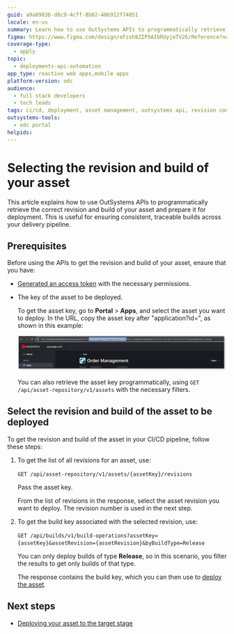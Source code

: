 ```yaml
---
guid: a9a8983b-d8c9-4cff-8b02-486912f74051
locale: en-us
summary: Learn how to use OutSystems APIs to programmatically retrieve the correct revision and build of an asset to be deployed.
figma: https://www.figma.com/design/eFzsh8ZIP5AIbRUyjeTV26/Reference?node-id=4757-61&t=jv3UUwJMUhS9RLw4-1
coverage-type:
  - apply
topic:
  - deployments-api-automation
app_type: reactive web apps,mobile apps
platform-version: odc
audience:
  - full stack developers
  - tech leads
tags: ci/cd, deployment, asset management, outsystems api, revision control
outsystems-tools:
  - odc portal
helpids:
---
```

# Selecting the revision and build of your asset

This article explains how to use OutSystems APIs to programmatically retrieve the correct revision and build of your asset and prepare it for deployment. This is useful for ensuring consistent, traceable builds across your delivery pipeline.

## Prerequisites

Before using the APIs to get the revision and build of your asset, ensure that you have:

* [Generated an access token](../authentication/get-access-token.md) with the necessary permissions.  
* The key of the asset to be deployed.

    <div class="info" markdown="1">
    
    To get the asset key, go to **Portal** > **Apps**, and select the asset you want to deploy. In the URL, copy the asset key after "application?id=", as shown in this example:

    ![Screenshot of the ODC Portal showing how to retrieve the asset key from the asset URL](images/asset-key-pl.png "Get the asset key")    

    You can also retrieve the asset key programmatically, using `GET /api/asset-repository/v1/assets` with the necessary filters.
    
    </div>

## Select the revision and build of the asset to be deployed

To get the revision and build of the asset in your CI/CD pipeline, follow these steps:

1. To get the list of all revisions for an asset, use:  
     
    `GET /api/asset-repository/v1/assets/{assetKey}/revisions` 
     
    Pass the asset key.  
     
    From the list of revisions in the response, select the asset revision you want to deploy. The revision number is used in the next step. 

1. To get the build key associated with the selected revision, use:  
     
    `GET /api/builds/v1/build-operations?assetKey={assetKey}&assetRevision={assetRevision}&byBuildType=Release`

    You can only deploy builds of type **Release**, so in this scenario, you filter the results to get only builds of that type. 

    The response contains the build key, which you can then use to [deploy the asset](deploy-asset.md). 

## Next steps

* [Deploying your asset to the target stage](deploy-asset.md)